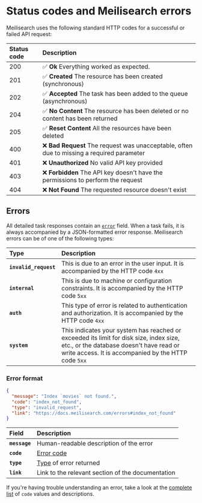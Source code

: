 # Status codes and Meilisearch errors

Meilisearch uses the following standard HTTP codes for a successful or failed API request:

| Status code | Description                                                                                |
| :---------- | :----------------------------------------------------------------------------------------- |
| 200         | ✅ **Ok** Everything worked as expected.                                                   |
| 201         | ✅ **Created** The resource has been created (synchronous)                                 |
| 202         | ✅  **Accepted** The task has been added to the queue (asynchronous)                       |
| 204         | ✅ **No Content** The resource has been deleted or no content has been returned            |
| 205         | ✅ **Reset Content** All the resources have been deleted                                   |
| 400         | ❌ **Bad Request** The request was unacceptable, often due to missing a required parameter |
| 401         | ❌ **Unauthorized** No valid API key provided                                              |
| 403         | ❌ **Forbidden** The API key doesn't have the permissions to perform the request           |
| 404         | ❌ **Not Found** The requested resource doesn't exist                                      |

## Errors

All detailed task responses contain an [`error`](/reference/api/tasks.md#error) field. When a task fails, it is always accompanied by a JSON-formatted error response. Meilisearch errors can be of one of the following types:

| Type                  | Description                                                                                                                                                                               |
| :-------------------- | :---------------------------------------------------------------------------------------------------------------------------------------------------------------------------------------- |
| **`invalid_request`** | This is due to an error in the user input. It is accompanied by the HTTP code `4xx`                                                                                                       |
| **`internal`**        | This is due to machine or configuration constraints. It is accompanied by the HTTP code `5xx`                                                                                             |
| **`auth`**            | This type of error is related to authentication and authorization. It is accompanied by the HTTP code `4xx`                                                                               |
| **`system`**          | This indicates your system has reached or exceeded its limit for disk size, index size, etc., or the database doesn't have read or write access. It is accompanied by the HTTP code `5xx` |

### Error format

```json
{
  "message": "Index `movies` not found.",
  "code": "index_not_found",
  "type": "invalid_request",
  "link": "https://docs.meilisearch.com/errors#index_not_found"
}
```

| Field         | Description                                       |
| :------------ | :------------------------------------------------ |
| **`message`** | Human-readable description of the error           |
| **`code`**    | [Error code](/reference/errors/error_codes.md)    |
| **`type`**    | [Type](#errors) of error returned                 |
| **`link`**    | Link to the relevant section of the documentation |

If you're having trouble understanding an error, take a look at the [complete list](/reference/errors/error_codes.md) of `code` values and descriptions.
